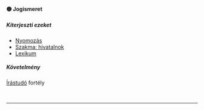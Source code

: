 #### 🟡 Jogismeret

##### Kiterjeszti ezeket

- [Nyomozás](../kepzettsegek.vilagi/nyomozas.md)
- [Szakma: hivatalnok](../kepzettsegek.vilagi/szakma.md)
- [Lexikum](../kepzettsegek.tudomanyos/lexikum.md)

##### Követelmény

[Írástudó](../fortelyok.altalanos/irastudo.md) fortély

<br />

---
